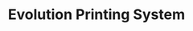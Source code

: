 ---
title: "Evolution Printing System"
url: /meadville/evolution-printing-system/
shop: copyshop
---